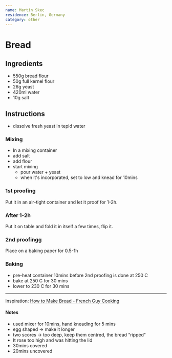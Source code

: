 ```yaml
---
name: Martin Skec
residence: Berlin, Germany
category: other
---
```


# Bread

## Ingredients
* 550g bread flour
* 50g full kernel flour
* 26g yeast
* 420ml water
* 10g salt

## Instructions
* dissolve fresh yeast in tepid water

### Mixing
* In a mixing container
* add salt
* add flour
* start mixing
	* pour water + yeast
	* when it's incorporated, set to low and knead for 10mins

### 1st proofing
Put it in an air-tight container and let it proof for 1-2h.

### After 1-2h
Put it on table and fold it in itself a few times, flip it.

### 2nd proofingg
Place on a baking paper for 0.5-1h

### Baking
* pre-heat container 10mins before 2nd proofing is done at 250 C
* bake at 250 C for 30 mins
* lower to 230 C for 30 mins

--- 

Inspiration: [How to Make Bread - French Guy Cooking](https://www.youtube.com/watch?v=1r6jV-MaQuc)

#### Notes
* used mixer for 10mins, hand kneading for 5 mins
* egg shaped -> make it longer
* two scores -> too deep, keep them centred, the bread “ripped"
* It rose too high and was  hitting the lid
* 30mins covered
* 20mins uncovered
